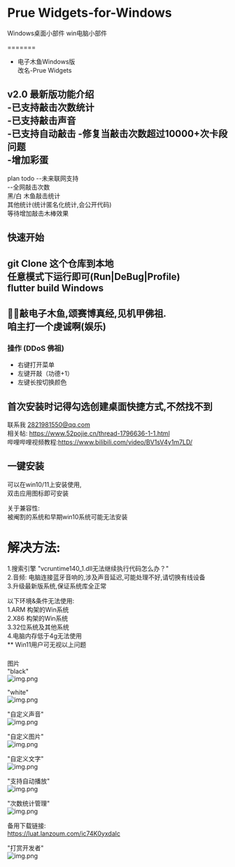 
# Prue Widgets-for-Windows

Windows桌面小部件
win电脑小部件


=======
  - 电子木鱼Windows版    
改名-Prue Widgets
   
v2.0 最新版功能介绍  
-已支持敲击次数统计  
-已支持敲击声音  
-已支持自动敲击
-修复当敲击次数超过10000+次卡段问题  
-增加彩蛋     
---   

plan todo 
--未来联网支持    
--全网敲击次数  
黑/白 木鱼敲击统计  
其他统计(统计匿名化统计,会公开代码)  
等待增加敲击木棒效果 

## 快速开始
  git Clone 这个仓库到本地  
    任意模式下运行即可(Run|DeBug|Profile)  
  flutter build Windows   
---
🙏🏿敲电子木鱼,颂赛博真经,见机甲佛祖.  
咱主打一个虔诚啊(娱乐)  
--

### 操作 (DDoS 佛祖)
- 右键打开菜单
- 左键开敲（功德+1）  
- 左键长按切换颜色

首次安装时记得勾选创建桌面快捷方式,不然找不到
--- 
  
联系我 2821981550@qq.com    
相关帖: https://www.52pojie.cn/thread-1796636-1-1.html  
哔哩哔哩视频教程:https://www.bilibili.com/video/BV1sV4y1m7LD/  


## 一键安装 
可以在win10/11上安装使用,   
双击应用图标即可安装  

 关于兼容性:  
被阉割的系统和早期win10系统可能无法安装  
# 解决方法:  
1.搜索引擎 "vcruntime140_1.dll无法继续执行代码怎么办？"    
2.音频: 电脑连接蓝牙音响的,涉及声音延迟,可能处理不好,请切换有线设备  
3.升级最新版系统,保证系统库全正常    
  
以下环境&条件无法使用:  
1.ARM 构架的Win系统  
2.X86 构架的Win系统  
3.32位系统及其他系统   
4.电脑内存低于4g无法使用  
** Win11用户可无视以上问题  
  
###
图片  
 "black"    
![img.png](http://file.iqg.cc/18w5qdLs)  
    
"white"   
![img.png](http://file.iqg.cc/0MXg4hlY) 
  
"自定义声音"   
![img.png](http://file.iqg.cc/0byobFGJ) 

"自定义图片"   
![img.png](http://file.iqg.cc/1HFLN0uF) 

"自定义文字"   
![img.png](http://file.iqg.cc/3sStdkz3) 

"支持自动播放"   
![img.png](http://file.iqg.cc/1nhCSXRu) 

"次数统计管理"   
![img.png](http://file.iqg.cc/1QPSX9tn) 



备用下载链接:  
https://luat.lanzoum.com/ic74K0yxdalc

"打赏开发者"   
![img.png](http://file.iqg.cc/11FZHg6f) 
